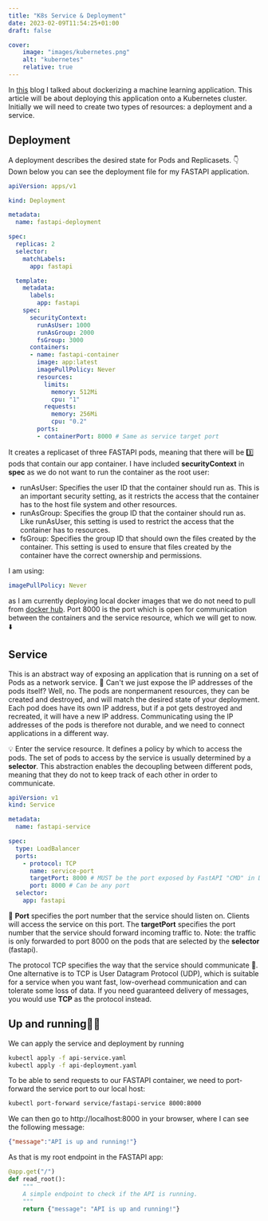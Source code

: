 ```yaml
---
title: "K8s Service & Deployment"
date: 2023-02-09T11:54:25+01:00
draft: false

cover:
    image: "images/kubernetes.png"
    alt: "kubernetes"
    relative: true
---
```


In [this](https://www.bjornvandijkman.com/posts/docker/) blog I talked about dockerizing a machine learning application. This article will be about deploying this application onto a Kubernetes cluster. Initially we will need to create two types of resources: a deployment and a service.

## Deployment
A deployment describes the desired state for Pods and Replicasets. 👇 Down below you can see the deployment file for my FASTAPI application. 

```yaml
apiVersion: apps/v1

kind: Deployment

metadata:
  name: fastapi-deployment

spec:
  replicas: 2
  selector:
    matchLabels:
      app: fastapi

  template:
    metadata:
      labels:
        app: fastapi
    spec:
      securityContext:
        runAsUser: 1000
        runAsGroup: 2000
        fsGroup: 3000
      containers:
      - name: fastapi-container
        image: app:latest
        imagePullPolicy: Never
        resources:
          limits:
            memory: 512Mi
            cpu: "1"
          requests:
            memory: 256Mi
            cpu: "0.2"
        ports:
        - containerPort: 8000 # Same as service target port
```

It creates a replicaset of three FASTAPI pods, meaning that there will be 3️⃣ pods that contain our app container. I have included **securityContext** in **spec** as we do not want to run the container as the root user:
- runAsUser: Specifies the user ID that the container should run as. This is an important security setting, as it restricts the access that the container has to the host file system and other resources.
- runAsGroup: Specifies the group ID that the container should run as. Like runAsUser, this setting is used to restrict the access that the container has to resources.
- fsGroup: Specifies the group ID that should own the files created by the container. This setting is used to ensure that files created by the container have the correct ownership and permissions.

I am using:
```yaml
imagePullPolicy: Never
```
as I am currently deploying local docker images that we do not need to pull from [docker hub](https://hub.docker.com). Port 8000 is the port which is open for communication between the containers and the service resource, which we will get to now. ⬇️


## Service
This is an abstract way of exposing an application that is running on a set of Pods as a network service. 🤔 Can't we just expose the IP addresses of the pods itself? Well, no. The pods are nonpermanent resources, they can be created and destroyed, and will match the desired state of your deployment. Each pod does have its own IP address, but if a pot gets destroyed and recreated, it will have a new IP address. Communicating using the IP addresses of the pods is therefore not durable, and we need to connect applications in a different way. 

💡 Enter the service resource. It defines a policy by which to access the pods. The set of pods to access by the service is usually determined by a **selector**. This abstraction enables the decoupling between different pods, meaning that they do not to keep track of each other in order to communicate.  

```yaml
apiVersion: v1
kind: Service

metadata:
  name: fastapi-service

spec:
  type: LoadBalancer
  ports:
    - protocol: TCP
      name: service-port
      targetPort: 8000 # MUST be the port exposed by FastAPI "CMD" in DockerFile
      port: 8000 # Can be any port
  selector:
    app: fastapi
```

🙉 **Port** specifies the port number that the service should listen on. Clients will access the service on this port. The **targetPort** specifies the port number that the service should forward incoming traffic to. Note: the traffic is only forwarded to port 8000 on the pods that are selected by the **selector** (fastapi). 

The protocol TCP specifies the way that the service should communicate 📡. One alternative is to TCP is User Datagram Protocol (UDP), which is suitable for a service when you want fast, low-overhead communication and can tolerate some loss of data. If you need guaranteed delivery of messages, you would use **TCP** as the protocol instead.   

## Up and running🏃‍♂️

We can apply the service and deployment by running 
```bash
kubectl apply -f api-service.yaml
kubectl apply -f api-deployment.yaml
```

To be able to send requests to our FASTAPI container, we need to port-forward the service port to our local host:
```bash
kubectl port-forward service/fastapi-service 8000:8000
```

We can then go to http://localhost:8000 in your browser, where I can see the following message:
```json
{"message":"API is up and running!"}
```

As that is my root endpoint in the FASTAPI app:
```python
@app.get("/")
def read_root():
    """
    A simple endpoint to check if the API is running.
    """
    return {"message": "API is up and running!"}
```